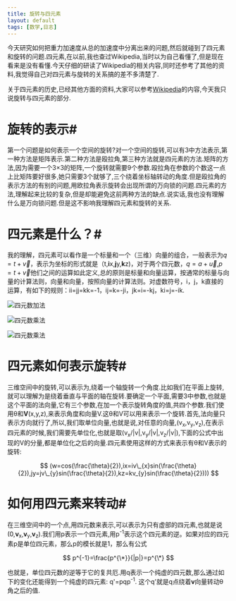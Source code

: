 ```yaml
---
title: 旋转与四元素
layout: default
tags: [数学,日志]
---
```

今天研究如何把重力加速度从总的加速度中分离出来的问题,然后就碰到了四元素和旋转的问题.四元素,在以前,我也查过Wikipedia,当时以为自己看懂了,但是现在看来是没有看懂.今天仔细的研读了Wikipedia的相关内容,同时还参考了其他的资料,我觉得自己对四元素与旋转的关系搞的差不多清楚了.

关于四元素的历史,已经其他方面的资料,大家可以参考[Wikipedia](https://en.wikipedia.org/wiki/Quaternions "Quaternions")的内容,今天我只说旋转与四元素的部分.

# 旋转的表示#
第一个问题是如何表示一个空间的旋转?对一个空间的旋转,可以有3中方法表示,第一种方法是矩阵表示.第二种方法是殴拉角,第三种方法就是四元素的方法.矩阵的方法,因为需要一个3&times;3的矩阵,一个旋转就需要9个参数.殴拉角在参数的个数这一点上比矩阵要好很多,她只需要3个就够了,三个绕着坐标轴转动的角度.但是殴拉角的表示方法的有别的问题,用欧拉角表示旋转会出现所谓的万向锁的问题.四元素的方法,理解起来比较的复杂,但是却能避免这前两种方法的缺点.说实话,我也没有理解什么是万向锁问题.但是这不影响我理解四元素和旋转的关系.
# 四元素是什么？#
我的理解，四元素可以看作是一个标量和一个（三维）向量的组合，一般表示为$q=t+\overrightarrow{v}$，表示为坐标的形式就是（t,**i**x,**j**y,**k**z)，对于两个四元数，$q=a+\overrightarrow{u}$,$p=t+\overrightarrow{v}$他们之间的运算如此定义,总的原则是标量和向量运算，按通常的标量与向量的计算法则，向量和向量，按照向量的计算法则。对虚数符号，i，j，k直接的运算，有如下的规则：ii=jj=kk=-1，ij=k=-ji，jk=i=-kj，ki=j=-ik.

![四元数加法](https://upload.wikimedia.org/math/2/8/e/28eaea82de1ec68f1dfc146d385f8b38.png)

![四元数乘法](https://upload.wikimedia.org/math/c/8/4/c8439d2102f59aa407da93e2da708782.png)

![四元数乘法](https://upload.wikimedia.org/math/6/7/b/67b8c21284a5840179de34ade5e3cd75.png)

# 四元素如何表示旋转#
三维空间中的旋转,可以表示为,绕着一个轴旋转一个角度.比如我们在平面上旋转,就可以理解为是绕着垂直与平面的轴在旋转.要确定一个平面,需要3中参数,也就是这个平面的法向量,它有三个参数,在加一个表示旋转角度的值,共四个参数.我们使用&theta;和**V**(x,y,z),来表示角度和向量V.这&theta;和V可以用来表示一个旋转.首先,法向量只表示方向就行了,所以,我们取单位向量,也就是说,对任意的向量,(v<sub>x</sub>,v<sub>y</sub>,v<sub>z</sub>),在表示四元素的时候,我们需要先单位化,也就是取(v<sub>x</sub>/|v|,v<sub>y</sub>/|v|,v<sub>z</sub>/|v|),下面的公式中出现的V的分量,都是单位化之后的向量.四元素使用这样的方式来表示有&theta;和V表示的旋转:

$$
(w=cos(\frac{\theta}{2}),ix=iv\_{x}sin(\frac{\theta}{2}),jy=jv\_{y}sin(\frac{\theta}{2}),kz=kv_{y}sin(\frac{\theta}{2})))
$$

# 如何用四元素来转动#
在三维空间中的一个点,用四元数来表示,可以表示为只有虚部的四元素,也就是说(0,**v**<sub>x</sub>,**v**<sub>y</sub>,**v**<sub>z</sub>).我们用p表示一个四元素,用p<sup>-1</sup>表示这个四元素的逆。如果对应的四元素p是单位四元素，那么p的模长就是1，那么有公式

$$
p^{-1}=\frac{p^{\*}}{|p|}=p^{\*}
$$

也就是，单位四元数的逆等于它的复共厄.用q表示一个纯虚的四元数,那么通过如下的变化还能得到一个纯虚的四元素:
q'=pqp<sup>-1</sup>.
这个q'就是q点绕着**v**向量转动&theta;角之后的值.
